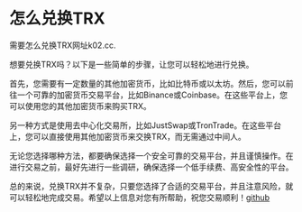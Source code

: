 # 怎么兑换TRX

需要怎么兑换TRX网址k02.cc.

想要兑换TRX吗？以下是一些简单的步骤，让您可以轻松地进行兑换。

首先，您需要有一定数量的其他加密货币，比如比特币或以太坊。然后，您可以前往一个可靠的加密货币交易平台，比如Binance或Coinbase。在这些平台上，您可以使用您的其他加密货币来购买TRX。

另一种方式是使用去中心化交易所，比如JustSwap或TronTrade。在这些平台上，您可以直接使用其他加密货币来交换TRX，而无需通过中间人。

无论您选择哪种方法，都要确保选择一个安全可靠的交易平台，并且谨慎操作。在进行交易之前，最好先进行一些调研，确保选择一个低手续费、高安全性的平台。

总的来说，兑换TRX并不复杂，只要您选择了合适的交易平台，并且注意风险，就可以轻松地完成交易。希望以上信息对您有所帮助，祝您交易顺利！[github](https://github.com)